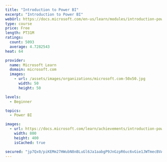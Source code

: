 ```yaml
---
title: "Introduction to Power BI"
excerpt: "Introduction to Power BI"
webUrl: https://docs.microsoft.com/en-us/learn/modules/introduction-power-bi/
type: course
price: Free
length: PT31M
ratings:
  count: 5093
  average: 4.7282543
heat: 64

provider:
  name: Microsoft Learn
  domain: microsoft.com
  images:
    - url: /assets/images/organizations/microsoft.com-50x50.jpg
      width: 50
      height: 50

levels:
  - Beginner

topics:
  - Power BI

images:
  - url: https://docs.microsoft.com/learn/achievements/introduction-power-bi-social.png
    width: 800
    height: 400
    isCached: true

secured: "jp7Qx0/piKEMm27HWubN8nBLuGl6Ja1aabgP9JnGzpR6uc6vGie1JWTmecBVAt76sPLhNNty1jFDF/N2gu8/oGvNusuUHOfj/mfzzWzN3+leP3bi17IQIMmWVQB/k/bxBddR+T9y0lx255PgYNgQk8/WTc1RNpZXhMl87NfTiq1PrI0vQUf5wF7fkOh1PWgF6fnxgJAEDuhf7G/3G+MlPQ2FssOhpDhJq4KC6rjSFwrFybNYm+zwjxYls31G6Oy4m1F5cewGHAFTb++YBb6ZzriZbtW0Vkl9g+BsxivwQ16/CfdDhjuqp64wtvlRHp/dOA3RY05Ur0/09cJhaawmB04Jy0LqBVmgKqglkwSJ4gr3z6pjax4p0JiK/Nr8UOVY5OVe0adM08hdfY75THhyC5XJg5IKKuxW8jgX5O/d+ps=;N/ZaKVUvPECUmKBQkLbOrQ=="
---
```


